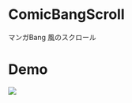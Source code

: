 # ComicBangScroll
マンガBang 風のスクロール

# Demo
![](https://raw.github.com/wiki/arusu0629/ComicBangScroll/images/マンガBANG風スクロール.gif)